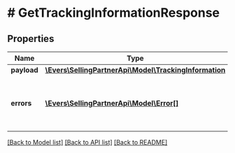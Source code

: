 # # GetTrackingInformationResponse

## Properties

Name | Type | Description | Notes
------------ | ------------- | ------------- | -------------
**payload** | [**\Evers\SellingPartnerApi\Model\TrackingInformation**](TrackingInformation.md) |  | [optional]
**errors** | [**\Evers\SellingPartnerApi\Model\Error[]**](Error.md) | A list of error responses returned when a request is unsuccessful. | [optional]

[[Back to Model list]](../../README.md#models) [[Back to API list]](../../README.md#endpoints) [[Back to README]](../../README.md)
